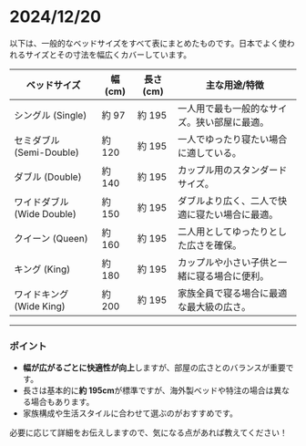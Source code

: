 # 2024/12/20

以下は、一般的なベッドサイズをすべて表にまとめたものです。日本でよく使われるサイズとその寸法を幅広くカバーしています。

| ベッドサイズ               | 幅 (cm) | 長さ (cm) | 主な用途/特徴                                  |
| -------------------------- | ------- | --------- | ---------------------------------------------- |
| シングル (Single)          | 約 97   | 約 195    | 一人用で最も一般的なサイズ。狭い部屋に最適。   |
| セミダブル (Semi-Double)   | 約 120  | 約 195    | 一人でゆったり寝たい場合に適している。         |
| ダブル (Double)            | 約 140  | 約 195    | カップル用のスタンダードサイズ。               |
| ワイドダブル (Wide Double) | 約 150  | 約 195    | ダブルより広く、二人で快適に寝たい場合に最適。 |
| クイーン (Queen)           | 約 160  | 約 195    | 二人用としてゆったりとした広さを確保。         |
| キング (King)              | 約 180  | 約 195    | カップルや小さい子供と一緒に寝る場合に便利。   |
| ワイドキング (Wide King)   | 約 200  | 約 195    | 家族全員で寝る場合に最適な最大級の広さ。       |

---

### **ポイント**

- **幅が広がるごとに快適性が向上**しますが、部屋の広さとのバランスが重要です。
- 長さは基本的に**約 195cm**が標準ですが、海外製ベッドや特注の場合は異なる場合もあります。
- 家族構成や生活スタイルに合わせて選ぶのがおすすめです。

必要に応じて詳細をお伝えしますので、気になる点があれば教えてください！
